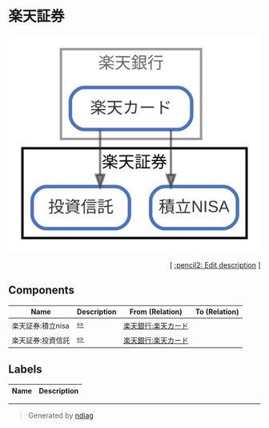 # 楽天証券

![view](node-楽天証券.svg)



<p align="right">
  [ <a href="../ndiag.descriptions/_node-楽天証券.md">:pencil2: Edit description</a> ]
</p>

## Components

| Name | Description | From (Relation) | To (Relation) |
| --- | --- | --- | --- |
| 楽天証券:積立nisa |  <a href="../ndiag.descriptions/_component-楽天証券_積立nisa.md">:pencil2:</a> | [楽天銀行:楽天カード](node-楽天銀行.md) |  |
| 楽天証券:投資信託 |  <a href="../ndiag.descriptions/_component-楽天証券_投資信託.md">:pencil2:</a> | [楽天銀行:楽天カード](node-楽天銀行.md) |  |

## Labels

| Name | Description |
| --- | --- |

---

> Generated by [ndiag](https://github.com/k1LoW/ndiag)
